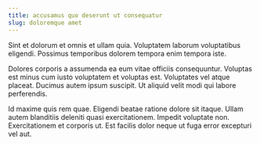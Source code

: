 ```yaml
---
title: accusamus quo deserunt ut consequatur
slug: doloremque amet
---
```


Sint et dolorum et omnis et ullam quia. Voluptatem laborum voluptatibus eligendi. Possimus temporibus dolorem tempora enim tempora iste.

Dolores corporis a assumenda ea eum vitae officiis consequuntur. Voluptas est minus cum iusto voluptatem et voluptas est. Voluptates vel atque placeat. Ducimus autem ipsum suscipit. Ut aliquid velit modi qui labore perferendis.

Id maxime quis rem quae. Eligendi beatae ratione dolore sit itaque. Ullam autem blanditiis deleniti quasi exercitationem. Impedit voluptate non. Exercitationem et corporis ut. Est facilis dolor neque ut fuga error excepturi vel aut.
